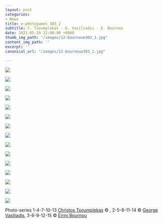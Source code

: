 ```yaml
---
layout: post
categories:
- News
title: e-photogames 303_2
subtitle: C. Tsoumplekas - G. Vasiliadis - E. Bournou
date: 2021-05-29 22:00:00 +0000
thumb_img_path: "/images/12-bournoue303_1.jpg"
content_img_path: ''
excerpt: ''
canonical_url: "/images/12-bournoue303_1.jpg"

---
```

![](/images/01_tsoumplekasc303_1.JPG)

![](/images/02_vasiliadisg303_1.jpg)

![](/images/03-bournoue303_1.jpg)

![](/images/04_tsoumplekasc303_1.jpg)

![](/images/05_vasiliadisg303_1.JPG)

![](/images/06-bournoue303_1.jpg)

![](/images/07_tsoumplekasc303_1.jpg)

![](/images/08_vasiliadisg303_1.JPG)

![](/images/09-bournoue303_1.jpg)

![](/images/10_tsoumplekasc303_1.jpg)

![](/images/11_vasiliadisg303_1.JPG)

![](/images/12-bournoue303_1.jpg)

![](/images/13_tsoumplekasc303_1.jpg)

![](/images/14_vasiliadisg303_1.JPG)

![](/images/15-bournoue303_1.jpg)

Photo-series  1-4-7-10-13 <a href="https://www.facebook.com/tsoumplekas" target="blank"> Christos Tsoumplekas</a> © , 2-5-8-11-14 © <a href="https://www.facebook.com/gvasiliadis" target="blank"> George Vasiliadis</a>, 3-6-9-12-15 © <a href="https://www.facebook.com/eirini.bournou" target="blank"> Eirini Bournou</a>